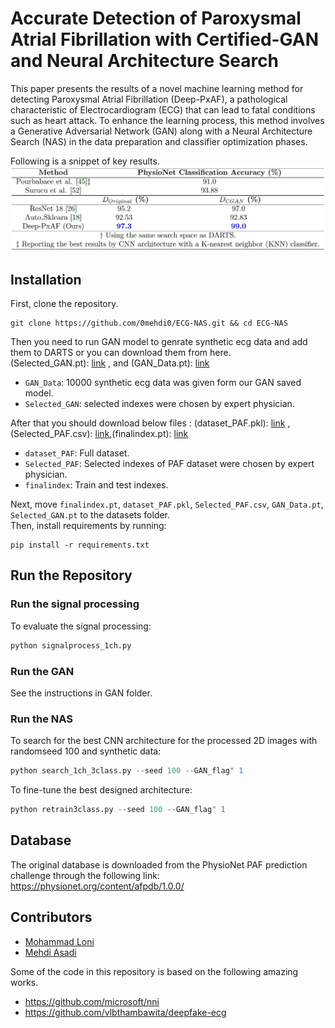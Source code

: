 # Accurate Detection of Paroxysmal Atrial Fibrillation with Certified-GAN and Neural Architecture Search

This paper presents the results of a novel machine learning method for detecting Paroxysmal
Atrial Fibrillation (Deep-PxAF), a pathological characteristic of Electrocardiogram (ECG) that can lead
to fatal conditions such as heart attack. To enhance the learning process, this method involves a
Generative Adversarial Network (GAN) along with a Neural Architecture Search (NAS) in the data
preparation and classifier optimization phases. 

Following is a snippet of key results.
![results_table](docs/images/Results.jpeg)

## Installation
First, clone the repository.  

```pyhton
git clone https://github.com/0mehdi0/ECG-NAS.git && cd ECG-NAS
```
Then you need to run GAN model to genrate synthetic ecg data and add them to DARTS or 
you can download them from here.
<br />
(Selected_GAN.pt): [link](https://drive.google.com/file/d/1j1wuQjeUR02wKyAllhOwo_dE0MjF0Oop/view?usp=sharing) ,  and (GAN_Data.pt): [link](https://drive.google.com/file/d/1-Tz5bikmHLaK8ds2r8D1Uzlw89XMD-pW/view?usp=sharing) 

* `GAN_Data`: 10000 synthetic ecg data was given form our GAN saved model.
* `Selected_GAN`: selected indexes were chosen by expert physician.

After that you should download below files : 
(dataset_PAF.pkl): [link](https://drive.google.com/file/d/1G5uFIGllmJIk05G1Acp2IItjK159XQhC/view?usp=sharing) ,
(Selected_PAF.csv): [link](https://drive.google.com/file/d/1vAn5PieATTsYW7TCHYrU38zWtpIPc8R9/view?usp=sharing),(finalindex.pt): [link]()

* `dataset_PAF`: Full dataset.
* `Selected_PAF`: Selected indexes of PAF dataset were chosen by expert physician.
* `finalindex`: Train and test indexes.

Next, move `finalindex.pt`, `dataset_PAF.pkl`, `Selected_PAF.csv`, `GAN_Data.pt`, `Selected_GAN.pt` to the datasets folder.
<br />
Then, install requirements by running: 
<br />
```pyhton
pip install -r requirements.txt
```


## Run the Repository

### Run the signal processing 

To evaluate the signal processing:
<br />

```python
python signalprocess_1ch.py
```
### Run the GAN
See the instructions in GAN folder.
### Run the NAS
To search for the best CNN architecture for the processed 2D images with randomseed 100 and synthetic data:<br />
```python
python search_1ch_3class.py --seed 100 --GAN_flag" 1
```
To fine-tune the best designed architecture:<br />
```python
python retrain3class.py --seed 100 --GAN_flag" 1
```
## Database
The original database is downloaded from the PhysioNet PAF prediction challenge through the following link: https://physionet.org/content/afpdb/1.0.0/

## Contributors

* [Mohammad Loni](http://www.es.mdh.se/staff/3662-)
* [Mehdi Asadi](https://ir.linkedin.com/in/mehdi-asadi-966a1b242?trk=)

Some of the code in this repository is based on the following amazing works.

* https://github.com/microsoft/nni
* https://github.com/vlbthambawita/deepfake-ecg

